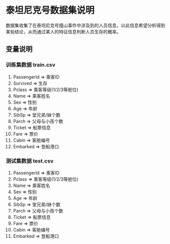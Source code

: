 # 泰坦尼克号数据集说明

数据集收集了在泰坦尼克号撞山事件中涉及到的人员信息，以此信息希望分析得到某些结论，从而通过某人的特征信息判断人员生存的概率。

## 变量说明

### 训练集数据 train.csv

1. PassengerId => 乘客ID
2. Survived => 生存
3. Pclass => 乘客等级(1/2/3等舱位)
4. Name => 乘客姓名
5. Sex => 性别
6. Age => 年龄
7. SibSp => 堂兄弟/妹个数
8. Parch => 父母与小孩个数
9. Ticket => 船票信息
10. Fare => 票价
11. Cabin => 客舱编号
12. Embarked => 登船港口

### 测试集数据 test.csv

1. PassengerId => 乘客ID
2. Pclass => 乘客等级(1/2/3等舱位)
3. Name => 乘客姓名
4. Sex => 性别
5. Age => 年龄
6. SibSp => 堂兄弟/妹个数
7. Parch => 父母与小孩个数
8. Ticket => 船票信息
9. Fare => 票价
10. Cabin => 客舱编号
11. Embarked => 登船港口



